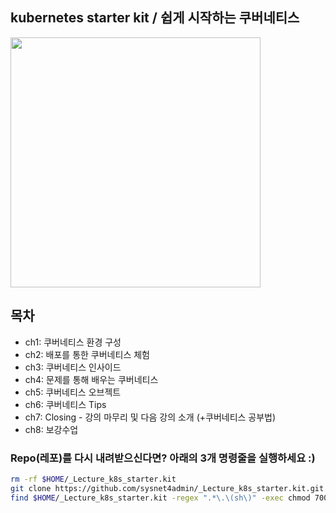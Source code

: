 ## kubernetes starter kit / 쉽게 시작하는 쿠버네티스

<a href="https://www.inflearn.com/course/쿠버네티스-쉽게시작?inst=cf657a9d">
<img src="https://cdn.inflearn.com/public/files/courses/326651/0f14d4e6-adbe-4138-a373-14da74deb178/326651-kor.png" width="400">
</a>

## 목차 
- ch1: 쿠버네티스 환경 구성 
- ch2: 배포를 통한 쿠버네티스 체험 
- ch3: 쿠버네티스 인사이드 
- ch4: 문제를 통해 배우는 쿠버네티스 
- ch5: 쿠버네티스 오브젝트 
- ch6: 쿠버네티스 Tips
- ch7: Closing - 강의 마무리 및 다음 강의 소개 (+쿠버네티스 공부법)
- ch8: 보강수업 

### Repo(레포)를 다시 내려받으신다면? 아래의 3개 명령줄을 실행하세요 :) 
```bash 
rm -rf $HOME/_Lecture_k8s_starter.kit 
git clone https://github.com/sysnet4admin/_Lecture_k8s_starter.kit.git $HOME/_Lecture_k8s_starter.kit
find $HOME/_Lecture_k8s_starter.kit -regex ".*\.\(sh\)" -exec chmod 700 {} \;
```

